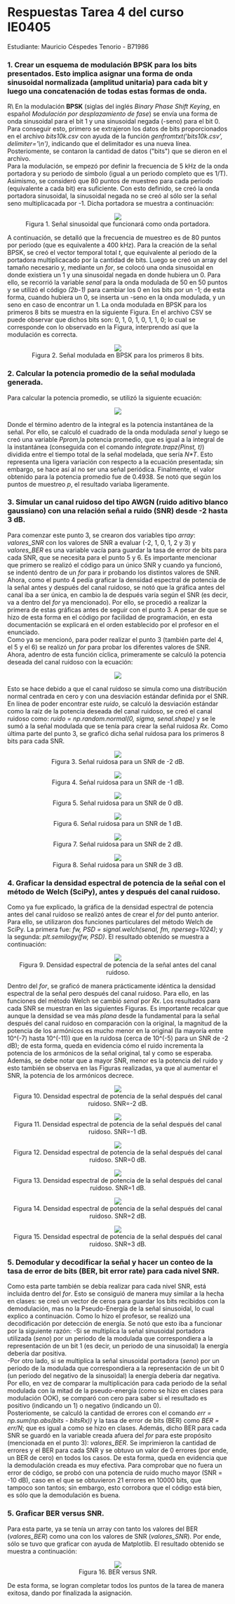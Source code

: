 # Respuestas Tarea 4 del curso IE0405
Estudiante: Mauricio Céspedes Tenorio - B71986

### 1. Crear un esquema de modulación BPSK para los bits presentados. Esto implica asignar una forma de onda sinusoidal normalizada (amplitud unitaria) para cada bit y luego una concatenación de todas estas formas de onda.  
R\ En la modulación **BPSK** (siglas del inglés *Binary Phase Shift Keying*, en español *Modulación por desplazamiento de fase*) se envía una forma de onda sinusoidal para el bit 1 y una sinusoidal negada (-seno) para el bit 0.  
Para conseguir esto, primero se extrajeron los datos de bits proporcionados en el archivo *bits10k.csv* con ayuda de la función *genfromtxt('bits10k.csv', delimiter='\n')*, indicando que el delimitador es una nueva línea. Posteriomente, se contaron la cantidad de datos ("bits") que se dieron en el archivo.  
Para la modulación, se empezó por definir la frecuencia de 5 kHz de la onda portadora y su periodo de símbolo (igual a un periodo completo que es 1/T). Asimismo, se consideró que 80 puntos de muestreo para cada periodo (equivalente a cada bit) era suficiente. Con esto  definido, se creó la onda portadora sinusoidal, la sinusoidal negada no se creó al sólo ser la señal seno multiplicacada por -1. Dicha portadora se muestra a continuación:  
<p align="center">
  <img src="Imagenes/Portadora.png"/>
  <br>
  Figura 1. Señal sinusoidal que funcionará como onda portadora.
</p>  
A continuación, se detalló que la frecuencia de muestreo es de 80 puntos por periodo (que es equivalente a 400 kHz). Para la creación de la señal BPSK, se creó el vector temporal total <em>t</em>, que equivalente al periodo de la portadora multiplicacado por la cantidad de bits. Luego se creó un array del tamaño necesario y, mediante un <em>for</em>, se colocó una onda sinusoidal en donde existiera un 1 y una sinusoidal negada en donde hubiera un 0. Para ello, se recorrió la variable <em>senal</em> para la onda modulada de 50 en 50 puntos y se utilizó el código <em>(2b-1)</em> para cambiar los 0 en los bits por un -1; de esta forma, cuando hubiera un 0, se inserta un -seno en la onda modulada, y un seno en caso de encontrar un 1.  
La onda modulada en BPSK para los primeros 8 bits se muestra en la siguiente Figura. En el archivo CSV se puede observar que dichos bits son: 0, 1, 0, 1, 0, 1, 1, 0; lo cual se corresponde con lo observado en la Figura, interprendo así que la modulación es correcta.  
<p align="center">
  <img src="Imagenes/Senal_BPSK.png"/>
  <br>
  Figura 2. Señal modulada en BPSK para los primeros 8 bits.
</p>  


### 2. Calcular la potencia promedio de la señal modulada generada.  
Para calcular la potencia promedio, se utilizó la siguiente ecuación:  
<p align="center">
  <img src="https://render.githubusercontent.com/render/math?math=P(T) = \frac{1}{2T}\int_{-T}^{T}x^2(t) \mathrm{d}t = A\{x^2(t)\}">  
</p>  
Donde el término adentro de la integral es la potencia instantánea de la señal. Por ello, se calculó el cuadrado de la onda modulada <em>senal</em> y luego se creó una variable <em>Pprom</em>,la potencia promedio, que es igual a la integral de la instantánea (conseguida con el comando <em>integrate.trapz(Pinst, t)</em>) dividida entre el tiempo total de la señal modelada, que sería <em>N*T</em>. Esto representa una ligera variación con respecto a la ecuación presentada; sin embargo, se hace así al no ser una señal periódica. Finalmente, el valor obtenido para la potencia promedio fue de 0.4938. Se notó que según los puntos de muestreo <em>p</em>, el resultado variaba ligeramente.  


### 3. Simular un canal ruidoso del tipo AWGN (ruido aditivo blanco gaussiano) con una relación señal a ruido (SNR) desde -2 hasta 3 dB.  
Para comenzar este punto 3, se crearon dos variables tipo <em>array</em>: <em>valores_SNR</em> con los valores de SNR a evaluar (-2, 1, 0, 1, 2 y 3) y <em>valores_BER</em> es una variable vacía para guardar la tasa de error de bits para cada SNR, que se necesita para el punto 5 y 6. Es importante mencionar que primero se realizó el código para un único SNR y cuando ya funcionó, se indentó dentro de un <em>for</em> para ir probando los distintos valores de SNR. Ahora, como el punto 4 pedía graficar la densidad espectral de potencia de la señal antes y después del canal ruidoso, se notó que la gráfica antes del canal iba a ser única, en cambio la de después varía según el SNR (es decir, va a dentro del <em>for</em> ya mencionado). Por ello, se procedió a realizar la primera de estas gráficas antes de seguir con el punto 3. A pesar de que se hizo de esta forma en el código por facilidad de programación, en esta documentación se explicará en el orden establecido por el profesor en el enunciado.  
Como ya se mencionó, para poder realizar el punto 3 (también parte del 4, el 5 y el 6) se realizó un <em>for</em> para probar los diferentes valores de SNR. Ahora, adentro de esta función cíclica, primeramente se calculó la potencia deseada del canal ruidoso con la ecuación:
<p align="center">
  <img src="https://render.githubusercontent.com/render/math?math=P_n = \frac{P_{prom}}{10^{(SNR/10)}}">  
</p>  
Esto se hace debido a que el canal ruidoso se simula como una distribución normal centrada en cero y con una desviación estándar definida por el SNR. En línea de poder encontrar este <em>ruido</em>, se calculó la desviación estándar como la raíz de la potencia deseada del canal ruidoso, se creó el canal ruidoso como: <em>ruido = np.random.normal(0, sigma, senal.shape)</em> y se le sumó a la señal modulada que se tenía para crear la señal ruidosa <em>Rx</em>. Como última parte del punto 3, se graficó dicha señal ruidosa para los primeros 8 bits para cada SNR.  
<p align="center">
  <img src="Imagenes/Ruidosa_SNR-2.png"/>
  <br>
  Figura 3. Señal ruidosa para un SNR de -2 dB.
</p>  
<p align="center">
  <img src="Imagenes/Ruidosa_SNR-1.png"/>
  <br>
  Figura 4. Señal ruidosa para un SNR de -1 dB.
</p>  
<p align="center">
  <img src="Imagenes/Ruidosa_SNR0.png"/>
  <br>
  Figura 5. Señal ruidosa para un SNR de 0 dB.
</p>  
<p align="center">
  <img src="Imagenes/Ruidosa_SNR1.png"/>
  <br>
  Figura 6. Señal ruidosa para un SNR de 1 dB.
</p>  
<p align="center">
  <img src="Imagenes/Ruidosa_SNR2.png"/>
  <br>
  Figura 7. Señal ruidosa para un SNR de 2 dB.
</p>  
<p align="center">
  <img src="Imagenes/Ruidosa_SNR3.png"/>
  <br>
  Figura 8. Señal ruidosa para un SNR de 3 dB.
</p>  


### 4. Graficar la densidad espectral de potencia de la señal con el método de Welch (SciPy), antes y después del canal ruidoso.  
Como ya fue explicado, la gráfica de la densidad espectral de potencia antes del canal ruidoso se realizó antes de crear el <em>for</em> del punto anterior. Para ello, se utilizaron dos funciones particulares del método Welch de SciPy. La primera fue: <em>fw, PSD = signal.welch(senal, fm, nperseg=1024)</em>; y la segunda: <em>plt.semilogy(fw, PSD)</em>. El resultado obtenido se muestra a continuación:  
<p align="center">
  <img src="Imagenes/Densidad_limpia.png"/>
  <br>
  Figura 9. Densidad espectral de potencia de la señal antes del canal ruidoso.
</p>  
Dentro del <em>for</em>, se graficó de manera prácticamente idéntica la densidad espectral de la señal pero después del canal ruidoso. Para ello, en las funciones del método Welch se cambió <em>senal</em> por <em>Rx</em>. Los resultados para cada SNR se muestran en las siguientes Figuras. Es importante recalcar que aunque la densidad se vea más <em>plana</em> desde la fundamental para la señal después del canal ruidoso en comparación con la original, la magnitud de la potencia de los armónicos es mucho menor en la original (la mayoría entre 10^(-7) hasta 10^(-11)) que en la ruidosa (cerca de 10^(-5) para un SNR de -2 dB); de esta forma, queda en evidencia cómo el ruido incrementa la potencia de los armónicos de la señal original, tal y como se esperaba. Además, se debe notar que a mayor SNR, menor es la potencia del ruido y esto también se observa en las Figuras realizadas, ya que al aumentar el SNR, la potencia de los armónicos decrece.  
<p align="center">
  <img src="Imagenes/Densidad_ruidosa_SNR-2.png"/>
  <br>
  Figura 10. Densidad espectral de potencia de la señal después del canal ruidoso. SNR=-2 dB.
</p>  
<p align="center">
  <img src="Imagenes/Densidad_ruidosa_SNR-1.png"/>
  <br>
  Figura 11. Densidad espectral de potencia de la señal después del canal ruidoso. SNR=-1 dB.
</p>  
<p align="center">
  <img src="Imagenes/Densidad_ruidosa_SNR0.png"/>
  <br>
  Figura 12. Densidad espectral de potencia de la señal después del canal ruidoso. SNR=0 dB.
</p>  
<p align="center">
  <img src="Imagenes/Densidad_ruidosa_SNR1.png"/>
  <br>
  Figura 13. Densidad espectral de potencia de la señal después del canal ruidoso. SNR=1 dB.
</p>  
<p align="center">
  <img src="Imagenes/Densidad_ruidosa_SNR2.png"/>
  <br>
  Figura 14. Densidad espectral de potencia de la señal después del canal ruidoso. SNR=2 dB.
</p>  
<p align="center">
  <img src="Imagenes/Densidad_ruidosa_SNR3.png"/>
  <br>
  Figura 15. Densidad espectral de potencia de la señal después del canal ruidoso. SNR=3 dB.
</p>  


### 5. Demodular y decodificar la señal y hacer un conteo de la tasa de error de bits (BER, bit error rate) para cada nivel SNR.  
Como esta parte también se debía realizar para cada nivel SNR, está incluida dentro del <em>for</em>. Esto se consiguió de manera muy similar a la hecha en clases: se creó un vector de ceros para guardar los bits recibidos con la demodulación, mas no la Pseudo-Energía de la señal sinusoidal, lo cual explico a continuación. Como lo hizo el profesor, se realizó una decodificación por detección de energía. Se notó que esto iba a funcionar por la siguiente razón:
-Si se multiplica la señal sinusoidal portadora utilizada (<em>seno</em>) por un periodo de la modulada que correspondiera a la representación de un bit 1 (es decir, un periodo de una sinusoidal) la energía debería dar positiva.  
-Por otro lado, si se multiplica la señal sinusoidal portadora (<em>seno</em>) por un periodo de la modulada que correspondiera a la representación de un bit 0 (un periodo del negativo de la sinusoidal) la energía debería dar negativa.  
Por ello, en vez de comparar la multiplicación para cada periodo de la señal modulada con la mitad de la pseudo-energía (como se hizo en clases para modulación OOK), se comparó con cero para saber si el resultado es positivo (indicando un 1) o negativo (indicando un 0).  
Posteriomente, se calculó la cantidad de errores con el comando <em>err = np.sum(np.abs(bits - bitsRx))</em> y la tasa de error de bits (BER) como <em>BER = err/N</em>; que es igual a como se hizo en clases. Además, dicho BER para cada SNR se guardó en la variable creada afuera del <em>for</em> para este propósito (mencionada en el punto 3): <em>valores_BER</em>. Se imprimieron la cantidad de errores y el BER para cada SNR y se obtuvo un valor de 0 errores (por ende, un BER de cero) en todos los casos. De esta forma, queda en evidencia que la demodulación creada es muy efectiva. Para comprobar que no fuera un error de código, se probó con una potencia de ruido mucho mayor (SNR = -10 dB), caso en el que se obtuvieron 21 errores en 10000 bits, que tampoco son tantos; sin embargo, esto corrobora que el código está bien, es sólo que la demodulación es buena.   

### 5. Graficar BER versus SNR.  
Para esta parte, ya se tenía un array con tanto los valores del BER (<em>valores_BER</em>) como una con los  valores de SNR (<em>valores_SNR</em>). Por ende, sólo se tuvo que graficar con ayuda de Matplotlib. El resultado obtenido se muestra a continuación:
<p align="center">
  <img src="Imagenes/SNR_BER.png"/>
  <br>
  Figura 16. BER versus SNR.
</p>  
De esta forma, se logran completar todos los puntos de la tarea de manera exitosa, dando por finalizada la asignación.
